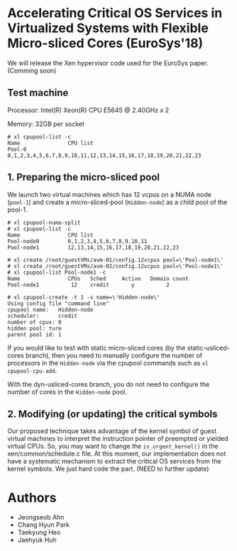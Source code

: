  # Accelerating Critical OS Services in Virtualized Systems with Flexible Micro-sliced Cores (EuroSys'18)

 We will release the Xen hypervisor code used for the EuroSys paper. (Comming soon)

## Test machine
Processor: Intel(R) Xeon(R) CPU E5645  @ 2.40GHz x 2

Memory: 32GB per socket

~~~
# xl cpupool-list -c
Name               CPU list
Pool-0             0,1,2,3,4,5,6,7,8,9,10,11,12,13,14,15,16,17,18,19,20,21,22,23
~~~

## 1. Preparing the micro-sliced pool

We launch two virtual machines which has 12 vcpus on a NUMA node (`pool-1`) and create a micro-sliced-pool (`Hidden-node`) as a child pool of the pool-1.

~~~
# xl cpupool-numa-split
# xl cpupool-list -c
Name               CPU list
Pool-node0         0,1,2,3,4,5,6,7,8,9,10,11
Pool-node1         12,13,14,15,16,17,18,19,20,21,22,23

# xl create /root/guestVMs/avm-01/config.12vcpus pool=\'Pool-node1\'
# xl create /root/guestVMs/avm-02/config.12vcpus pool=\'Pool-node1\'
# xl cpupool-list Pool-node1 -c
Name               CPUs   Sched     Active   Domain count
Pool-node1          12    credit       y          2

# xl cpupool-create -t 1 -s name=\'Hidden-node\'
Using config file "command line"
cpupool name:   Hidden-node
scheduler:      credit
number of cpus: 0
hidden pool: ture
parent pool id: 1
~~~

If you would like to test with static micro-sliced cores (by the static-usliced-cores branch), then you need to manually configure the number of processors in the `Hidden-node` via the cpupool commands such as `xl cpupool-cpu-add`.

With the dyn-usliced-cores branch, you do not need to configure the number of cores in the `Hidden-node` pool. 

## 2. Modifying (or updating) the critical symbols

Our proposed technique takes advantage of the kernel symbol of guest virtual machines to interpret the instruction pointer of preempted or yielded virtual CPUs. So, you may want to change the `is_urgent_kernel()` in the xen/common/schedule.c file. At this moment, our implementation does not have a systematic mechanism to extract the critical OS services from the kernel symbols. We just hard code the part. (NEED to further update) 

 # Authors
 * Jeongseob Ahn
 * Chang Hyun Park
 * Taekyung Heo
 * Jaehyuk Huh
